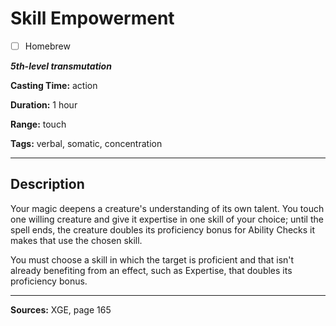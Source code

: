 # Skill Empowerment

- [ ] Homebrew

***5th-level transmutation***

**Casting Time:** action

**Duration:** 1 hour

**Range:** touch

**Tags:** verbal, somatic, concentration

---

## Description
Your magic deepens a creature's understanding of its own talent.
You touch one willing creature and give it expertise in one skill of your choice; until the spell ends, the creature doubles its proficiency bonus for Ability Checks it makes that use the chosen skill.

You must choose a skill in which the target is proficient and that isn't already benefiting from an effect, such as Expertise, that doubles its proficiency bonus.

---

**Sources:** XGE, page 165
